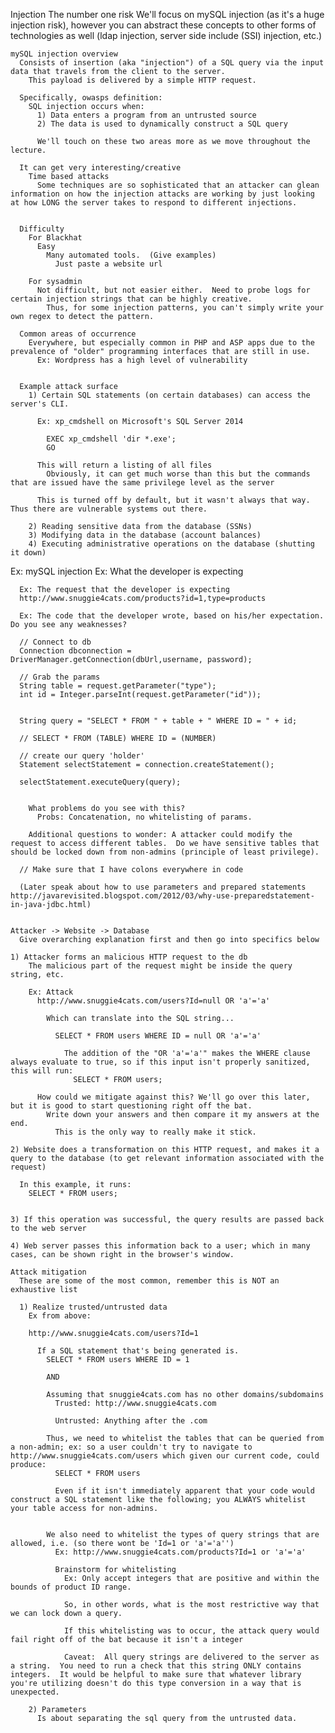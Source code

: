 Injection
  The number one risk
    We'll focus on mySQL injection (as it's a huge injection risk), however you can abstract these concepts to other forms of technologies as well (ldap injection, server side include (SSI) injection, etc.)

    mySQL injection overview
      Consists of insertion (aka "injection") of a SQL query via the input data that travels from the client to the server.
        This payload is delivered by a simple HTTP request.
        
      Specifically, owasps definition:
        SQL injection occurs when:
          1) Data enters a program from an untrusted source
          2) The data is used to dynamically construct a SQL query

          We'll touch on these two areas more as we move throughout the lecture.

      It can get very interesting/creative
        Time based attacks
          Some techniques are so sophisticated that an attacker can glean information on how the injection attacks are working by just looking at how LONG the server takes to respond to different injections.
          

      Difficulty
        For Blackhat
          Easy
            Many automated tools.  (Give examples)
              Just paste a website url

        For sysadmin
          Not difficult, but not easier either.  Need to probe logs for certain injection strings that can be highly creative.
            Thus, for some injection patterns, you can't simply write your own regex to detect the pattern.

      Common areas of occurrence
        Everywhere, but especially common in PHP and ASP apps due to the prevalence of "older" programming interfaces that are still in use.
          Ex: Wordpress has a high level of vulnerability


      Example attack surface
        1) Certain SQL statements (on certain databases) can access the server's CLI.

          Ex: xp_cmdshell on Microsoft's SQL Server 2014

            EXEC xp_cmdshell 'dir *.exe';
            GO

          This will return a listing of all files
            Obviously, it can get much worse than this but the commands that are issued have the same privilege level as the server

          This is turned off by default, but it wasn't always that way.  Thus there are vulnerable systems out there.

        2) Reading sensitive data from the database (SSNs)
        3) Modifying data in the database (account balances)
        4) Executing administrative operations on the database (shutting it down)


      
  Ex: mySQL injection
    Ex: What the developer is expecting
      
      Ex: The request that the developer is expecting
      http://www.snuggie4cats.com/products?id=1,type=products
      
      Ex: The code that the developer wrote, based on his/her expectation.  Do you see any weaknesses?

      // Connect to db
      Connection dbconnection = DriverManager.getConnection(dbUrl,username, password);

      // Grab the params
      String table = request.getParameter("type");
      int id = Integer.parseInt(request.getParameter("id"));

      
      String query = "SELECT * FROM " + table + " WHERE ID = " + id;

      // SELECT * FROM (TABLE) WHERE ID = (NUMBER)

      // create our query 'holder'
      Statement selectStatement = connection.createStatement();

      selectStatement.executeQuery(query);


        What problems do you see with this?
          Probs: Concatenation, no whitelisting of params.

        Additional questions to wonder: A attacker could modify the request to access different tables.  Do we have sensitive tables that should be locked down from non-admins (principle of least privilege).
        
      // Make sure that I have colons everywhere in code

      (Later speak about how to use parameters and prepared statements http://javarevisited.blogspot.com/2012/03/why-use-preparedstatement-in-java-jdbc.html)


    Attacker -> Website -> Database
      Give overarching explanation first and then go into specifics below

    1) Attacker forms an malicious HTTP request to the db
        The malicious part of the request might be inside the query string, etc.

        Ex: Attack 
          http://www.snuggie4cats.com/users?Id=null OR 'a'='a'
            
            Which can translate into the SQL string...

              SELECT * FROM users WHERE ID = null OR 'a'='a'
                
                The addition of the "OR 'a'='a'" makes the WHERE clause always evaluate to true, so if this input isn't properly sanitized, this will run:
                  SELECT * FROM users;

          How could we mitigate against this? We'll go over this later, but it is good to start questioning right off the bat.  
            Write down your answers and then compare it my answers at the end.
              This is the only way to really make it stick.

    2) Website does a transformation on this HTTP request, and makes it a query to the database (to get relevant information associated with the request)

      In this example, it runs: 
        SELECT * FROM users;


    3) If this operation was successful, the query results are passed back to the web server

    4) Web server passes this information back to a user; which in many cases, can be shown right in the browser's window.

    Attack mitigation
      These are some of the most common, remember this is NOT an exhaustive list

      1) Realize trusted/untrusted data
        Ex from above:

        http://www.snuggie4cats.com/users?Id=1
          
          If a SQL statement that's being generated is.
            SELECT * FROM users WHERE ID = 1

            AND

            Assuming that snuggie4cats.com has no other domains/subdomains
              Trusted: http://www.snuggie4cats.com
              
              Untrusted: Anything after the .com

            Thus, we need to whitelist the tables that can be queried from a non-admin; ex: so a user couldn't try to navigate to http://www.snuggie4cats.com/users which given our current code, could produce:
              SELECT * FROM users

              Even if it isn't immediately apparent that your code would construct a SQL statement like the following; you ALWAYS whitelist your table access for non-admins.


            We also need to whitelist the types of query strings that are allowed, i.e. (so there wont be 'Id=1 or 'a'='a'')
              Ex: http://www.snuggie4cats.com/products?Id=1 or 'a'='a'

              Brainstorm for whitelisting
                Ex: Only accept integers that are positive and within the bounds of product ID range.

                So, in other words, what is the most restrictive way that we can lock down a query.

                If this whitelisting was to occur, the attack query would fail right off of the bat because it isn't a integer

                Caveat:  All query strings are delivered to the server as a string.  You need to run a check that this string ONLY contains integers.  It would be helpful to make sure that whatever library you're utilizing doesn't do this type conversion in a way that is unexpected.

        2) Parameters
          Is about separating the sql query from the untrusted data.



